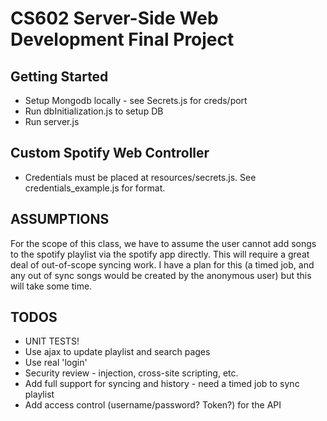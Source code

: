 # CS602 Server-Side Web Development Final Project
## Getting Started
- Setup Mongodb locally - see Secrets.js for creds/port
- Run dbInitialization.js to setup DB
- Run server.js


## Custom Spotify Web Controller

- Credentials must be placed at resources/secrets.js. See credentials_example.js for format.

## ASSUMPTIONS
For the scope of this class, we have to assume the user cannot add songs to the spotify playlist via the spotify app directly. This will require a great deal of out-of-scope syncing work. I have a plan for this (a timed job, and any out of sync songs would be created by the anonymous user) but this will take some time.
## TODOS
- UNIT TESTS!
- Use ajax to update playlist and search pages
- Use real 'login'
- Security review - injection, cross-site scripting, etc.
- Add full support for syncing and history - need a timed job to sync playlist
- Add access control (username/password? Token?) for the API